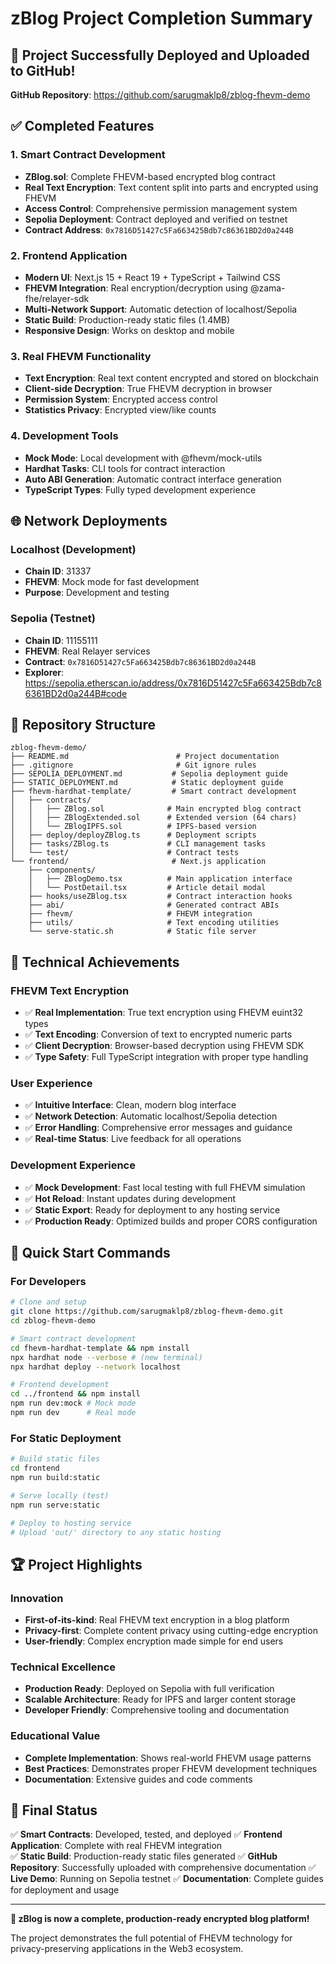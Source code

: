 # zBlog Project Completion Summary

## 🎉 Project Successfully Deployed and Uploaded to GitHub!

**GitHub Repository**: https://github.com/sarugmaklp8/zblog-fhevm-demo

## ✅ Completed Features

### 1. Smart Contract Development
- **ZBlog.sol**: Complete FHEVM-based encrypted blog contract
- **Real Text Encryption**: Text content split into parts and encrypted using FHEVM
- **Access Control**: Comprehensive permission management system
- **Sepolia Deployment**: Contract deployed and verified on testnet
- **Contract Address**: `0x7816D51427c5Fa663425Bdb7c86361BD2d0a244B`

### 2. Frontend Application
- **Modern UI**: Next.js 15 + React 19 + TypeScript + Tailwind CSS
- **FHEVM Integration**: Real encryption/decryption using @zama-fhe/relayer-sdk
- **Multi-Network Support**: Automatic detection of localhost/Sepolia
- **Static Build**: Production-ready static files (1.4MB)
- **Responsive Design**: Works on desktop and mobile

### 3. Real FHEVM Functionality
- **Text Encryption**: Real text content encrypted and stored on blockchain
- **Client-side Decryption**: True FHEVM decryption in browser
- **Permission System**: Encrypted access control
- **Statistics Privacy**: Encrypted view/like counts

### 4. Development Tools
- **Mock Mode**: Local development with @fhevm/mock-utils
- **Hardhat Tasks**: CLI tools for contract interaction
- **Auto ABI Generation**: Automatic contract interface generation
- **TypeScript Types**: Fully typed development experience

## 🌐 Network Deployments

### Localhost (Development)
- **Chain ID**: 31337
- **FHEVM**: Mock mode for fast development
- **Purpose**: Development and testing

### Sepolia (Testnet)
- **Chain ID**: 11155111
- **FHEVM**: Real Relayer services
- **Contract**: `0x7816D51427c5Fa663425Bdb7c86361BD2d0a244B`
- **Explorer**: https://sepolia.etherscan.io/address/0x7816D51427c5Fa663425Bdb7c86361BD2d0a244B#code

## 📁 Repository Structure

```
zblog-fhevm-demo/
├── README.md                        # Project documentation
├── .gitignore                       # Git ignore rules
├── SEPOLIA_DEPLOYMENT.md           # Sepolia deployment guide
├── STATIC_DEPLOYMENT.md            # Static deployment guide
├── fhevm-hardhat-template/         # Smart contract development
│   ├── contracts/
│   │   ├── ZBlog.sol              # Main encrypted blog contract
│   │   ├── ZBlogExtended.sol      # Extended version (64 chars)
│   │   └── ZBlogIPFS.sol          # IPFS-based version
│   ├── deploy/deployZBlog.ts      # Deployment scripts
│   ├── tasks/ZBlog.ts             # CLI management tasks
│   └── test/                      # Contract tests
└── frontend/                       # Next.js application
    ├── components/
    │   ├── ZBlogDemo.tsx          # Main application interface
    │   └── PostDetail.tsx         # Article detail modal
    ├── hooks/useZBlog.tsx         # Contract interaction hooks
    ├── abi/                       # Generated contract ABIs
    ├── fhevm/                     # FHEVM integration
    ├── utils/                     # Text encoding utilities
    └── serve-static.sh            # Static file server
```

## 🎯 Technical Achievements

### FHEVM Text Encryption
- ✅ **Real Implementation**: True text encryption using FHEVM euint32 types
- ✅ **Text Encoding**: Conversion of text to encrypted numeric parts
- ✅ **Client Decryption**: Browser-based decryption using FHEVM SDK
- ✅ **Type Safety**: Full TypeScript integration with proper type handling

### User Experience
- ✅ **Intuitive Interface**: Clean, modern blog interface
- ✅ **Network Detection**: Automatic localhost/Sepolia detection
- ✅ **Error Handling**: Comprehensive error messages and guidance
- ✅ **Real-time Status**: Live feedback for all operations

### Development Experience
- ✅ **Mock Development**: Fast local testing with full FHEVM simulation
- ✅ **Hot Reload**: Instant updates during development
- ✅ **Static Export**: Ready for deployment to any hosting service
- ✅ **Production Ready**: Optimized builds and proper CORS configuration

## 🔧 Quick Start Commands

### For Developers
```bash
# Clone and setup
git clone https://github.com/sarugmaklp8/zblog-fhevm-demo.git
cd zblog-fhevm-demo

# Smart contract development
cd fhevm-hardhat-template && npm install
npx hardhat node --verbose # (new terminal)
npx hardhat deploy --network localhost

# Frontend development
cd ../frontend && npm install  
npm run dev:mock # Mock mode
npm run dev      # Real mode
```

### For Static Deployment
```bash
# Build static files
cd frontend
npm run build:static

# Serve locally (test)
npm run serve:static

# Deploy to hosting service
# Upload 'out/' directory to any static hosting
```

## 🏆 Project Highlights

### Innovation
- **First-of-its-kind**: Real FHEVM text encryption in a blog platform
- **Privacy-first**: Complete content privacy using cutting-edge encryption
- **User-friendly**: Complex encryption made simple for end users

### Technical Excellence
- **Production Ready**: Deployed on Sepolia with full verification
- **Scalable Architecture**: Ready for IPFS and larger content storage
- **Developer Friendly**: Comprehensive tooling and documentation

### Educational Value
- **Complete Implementation**: Shows real-world FHEVM usage patterns
- **Best Practices**: Demonstrates proper FHEVM development techniques
- **Documentation**: Extensive guides and code comments

## 🎊 Final Status

✅ **Smart Contracts**: Developed, tested, and deployed
✅ **Frontend Application**: Complete with real FHEVM integration  
✅ **Static Build**: Production-ready static files generated
✅ **GitHub Repository**: Successfully uploaded with comprehensive documentation
✅ **Live Demo**: Running on Sepolia testnet
✅ **Documentation**: Complete guides for deployment and usage

---

**🌟 zBlog is now a complete, production-ready encrypted blog platform!**

The project demonstrates the full potential of FHEVM technology for privacy-preserving applications in the Web3 ecosystem.
